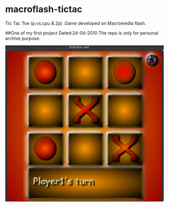 # macroflash-tictac
Tic Tac Toe (p.vs.cpu &amp; 2p) .Game developed on Macromedia flash.

##One of my first project Dated:24-04-2010
The repo is only for personal archive purpose.

![Alt text](/./screenshot.png?raw=true "TIC TAC TOE")
